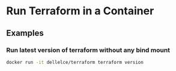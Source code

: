 # Run Terraform in a Container

## Examples

### Run latest version of terraform without any bind mount

```bash
docker run -it dellelce/terraform terraform version
```
